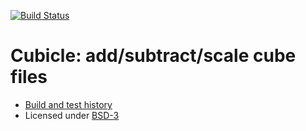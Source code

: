 
[![Build Status](https://travis-ci.org/bast/cubicle.svg?branch=master)](https://travis-ci.org/bast/cubicle/builds)

Cubicle: add/subtract/scale cube files
======================================

- [Build and test history](https://travis-ci.org/rbast/cubicle/builds)
- Licensed under [BSD-3](../master/LICENSE)
